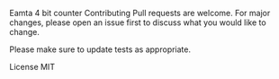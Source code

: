 Eamta 4 bit counter
Contributing
Pull requests are welcome. For major changes, please open an issue first to discuss what you would like to change.

Please make sure to update tests as appropriate.

License
MIT
